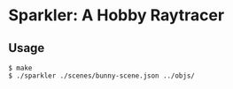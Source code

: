 # Sparkler: A Hobby Raytracer

## Usage

```
$ make
$ ./sparkler ./scenes/bunny-scene.json ../objs/
```

